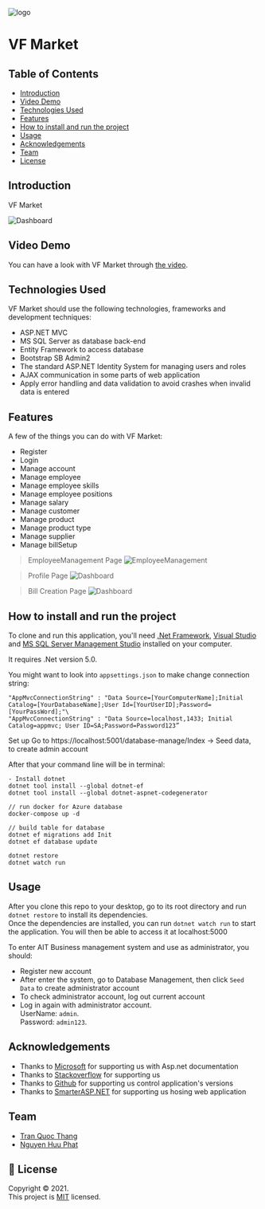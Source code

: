 ![logo](wwwroot/assets/images/logo/Logo.png)

# VF Market

## Table of Contents

- [Introduction](#introduction)
- [Video Demo](#video-demo)
- [Technologies Used](#technologies-used)
- [Features](#features)
- [How to install and run the project](#how-to-install-and-run-the-project)
- [Usage](#usage)
- [Acknowledgements](#acknowledgements)
- [Team](#team)
- [License](#license)

<!-- * [License](#license) -->

## Introduction

VF Market

![Dashboard](wwwroot/img/demoPage/dashboard.png)

## Video Demo

You can have a look with VF Market through [the video](https://www.youtube.com/watch?v=x8MMWW4ODuo).

## Technologies Used

VF Market should use the following technologies, frameworks and development techniques:

- ASP.NET MVC
- MS SQL Server as database back-end
- Entity Framework to access database
- Bootstrap SB Admin2
- The standard ASP.NET Identity System for managing users and roles
- AJAX communication in some parts of web application
- Apply error handling and data validation to avoid crashes when invalid data is entered

## Features

A few of the things you can do with VF Market:

- Register
- Login
- Manage account
- Manage employee
- Manage employee skills
- Manage employee positions
- Manage salary
- Manage customer
- Manage product
- Manage product type
- Manage supplier
- Manage billSetup

> EmployeeManagement Page
> ![EmployeeManagement](wwwroot/img/demoPage/employeeIndex.png)

> Profile Page
> ![Dashboard](wwwroot/img/demoPage/profile.png)

> Bill Creation Page
> ![Dashboard](wwwroot/img/demoPage/createBill.png)

## How to install and run the project

To clone and run this application, you'll need [.Net Framework](https://dotnet.microsoft.com/en-us/download/dotnet-framework), [Visual Studio](https://visualstudio.microsoft.com/) and [MS SQL Server Management Studio](https://docs.microsoft.com/en-us/sql/ssms/download-sql-server-management-studio-ssms?view=sql-server-ver15) installed on your computer.

It requires .Net version 5.0.

You might want to look into `appsettings.json` to make change connection string:

```
"AppMvcConnectionString" : "Data Source=[YourComputerName];Initial Catalog=[YourDatabaseName];User Id=[YourUserID];Password=[YourPassWord];"\
"AppMvcConnectionString" : "Data Source=localhost,1433; Initial Catalog=appmvc; User ID=SA;Password=Password123”
```

Set up
Go to https://localhost:5001/database-manage/Index → Seed data, to create admin account

After that your command line will be in terminal:

```
- Install dotnet
dotnet tool install --global dotnet-ef
dotnet tool install --global dotnet-aspnet-codegenerator

// run docker for Azure database
docker-compose up -d

// build table for database
dotnet ef migrations add Init
dotnet ef database update
```

```
dotnet restore
dotnet watch run
```

## Usage

After you clone this repo to your desktop, go to its root directory and run `dotnet restore` to install its dependencies.\
Once the dependencies are installed, you can run `dotnet watch run` to start the application. You will then be able to access it at localhost:5000

To enter AIT Business management system and use as administrator, you should:

- Register new account
- After enter the system, go to Database Management, then click `Seed Data` to create administrator account
- To check administrator account, log out current account
- Log in again with administrator account.\
   UserName: `admin`.\
   Password: `admin123`.

## Acknowledgements

- Thanks to [Microsoft](https://www.microsoft.com/vi-vn/) for supporting us with Asp.net documentation
- Thanks to [Stackoverflow](https://stackoverflow.com/) for supporting us
- Thanks to [Github](https://github.com/) for supporting us control application's versions
- Thanks to [SmarterASP.NET](https://www.smarterasp.net/) for supporting us hosing web application

## Team

- [Tran Quoc Thang](https://github.com/LucasTran-tq)
- [Nguyen Huu Phat](https://github.com/nguyenhuuphat2001)

## 📝 License

Copyright © 2021. <br />
This project is [MIT](https://github.com/LucasTran-tq/Business-Management-AspNet/blob/main/LICENSE) licensed.
